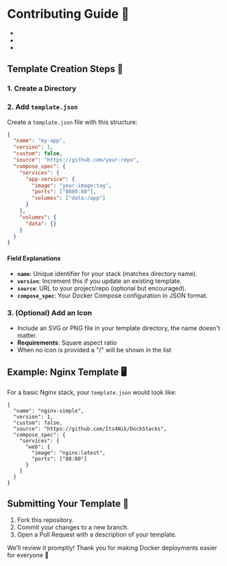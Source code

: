 # Contributing Guide 🤝

-
-
-

## Template Creation Steps 📝

### 1. Create a Directory

### 2. Add `template.json`
Create a `template.json` file with this structure:

```json
{
  "name": "my-app",
  "version": 1,
  "custom": false,
  "source": "https://github.com/your-repo",
  "compose_spec": {
    "services": {
      "app-service": {
        "image": "your-image:tag",
        "ports": ["8080:80"],
        "volumes": ["data:/app"]
      }
    },
    "volumes": {
      "data": {}
    }
  }
}
```

#### Field Explanations
- **`name`**: Unique identifier for your stack (matches directory name).
- **`version`**: Increment this if you update an existing template.
- **`source`**: URL to your project/repo (optional but encouraged).
- **`compose_spec`**: Your Docker Compose configuration in JSON format.

### 3. (Optional) Add an Icon
- Include an SVG or PNG file in your template directory, the name doesn't matter.
- **Requirements**: Square aspect ratio
- When no icon is provided a "/" will be shown in the list

## Example: Nginx Template 🖥️

For a basic Nginx stack, your `template.json` would look like:

```jsonc
{
  "name": "nginx-simple",
  "version": 1,
  "custom": false,
  "source": "https://github.com/Its4Nik/DockStacks",
  "compose_spec": {
    "services": {
      "web": {
        "image": "nginx:latest",
        "ports": ["80:80"]
      }
    }
  }
}
```

## Submitting Your Template 🎯

1. Fork this repository.
2. Commit your changes to a new branch.
3. Open a Pull Request with a description of your template.

We’ll review it promptly! Thank you for making Docker deployments easier for everyone 💙
